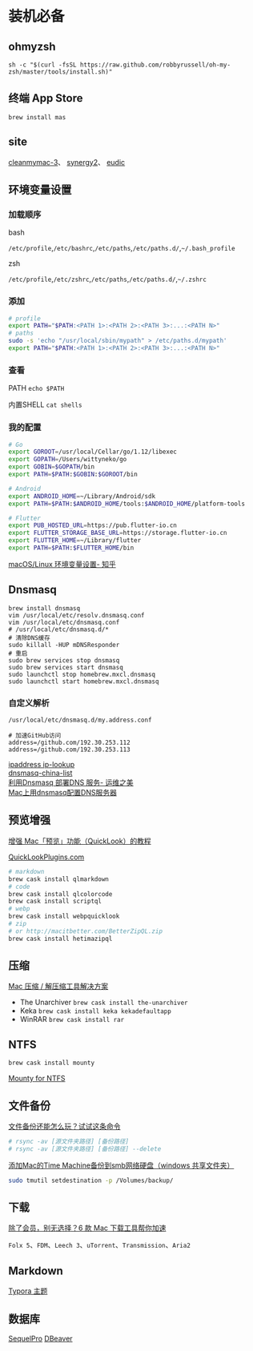 # 装机必备

## ohmyzsh

```text
sh -c "$(curl -fsSL https://raw.github.com/robbyrussell/oh-my-zsh/master/tools/install.sh)"
```

## 终端 App Store

```text
brew install mas
```

## site

[cleanmymac-3](https://macpaw.com/cleanmymac-3)、 [synergy2](https://symless.com/synergy/downloads/list/s2)、 [eudic](https://www.eudic.net/eudic/mac_dictionary.aspx)

## 环境变量设置

### 加载顺序

bash

`/etc/profile`,`/etc/bashrc`,`/etc/paths`,`/etc/paths.d/`,`~/.bash_profile`

zsh

`/etc/profile`,`/etc/zshrc`,`/etc/paths`,`/etc/paths.d/`,`~/.zshrc`

### 添加

```bash
# profile
export PATH="$PATH:<PATH 1>:<PATH 2>:<PATH 3>:...:<PATH N>"
# paths
sudo -s 'echo "/usr/local/sbin/mypath" > /etc/paths.d/mypath'
export PATH="$PATH:<PATH 1>:<PATH 2>:<PATH 3>:...:<PATH N>"
```

### 查看

PATH `echo $PATH`

内置SHELL `cat shells`

### 我的配置

```bash
# Go
export GOROOT=/usr/local/Cellar/go/1.12/libexec
export GOPATH=/Users/wittyneko/go
export GOBIN=$GOPATH/bin
export PATH=$PATH:$GOBIN:$GOROOT/bin

# Android
export ANDROID_HOME=~/Library/Android/sdk
export PATH=$PATH:$ANDROID_HOME/tools:$ANDROID_HOME/platform-tools

# Flutter
export PUB_HOSTED_URL=https://pub.flutter-io.cn
export FLUTTER_STORAGE_BASE_URL=https://storage.flutter-io.cn
export FLUTTER_HOME=~/Library/flutter
export PATH=$PATH:$FLUTTER_HOME/bin
```

[macOS/Linux 环境变量设置- 知乎](https://zhuanlan.zhihu.com/p/25976099)

## Dnsmasq

```text
brew install dnsmasq
vim /usr/local/etc/resolv.dnsmasq.conf
vim /usr/local/etc/dnsmasq.conf
# /usr/local/etc/dnsmasq.d/*
# 清除DNS缓存
sudo killall -HUP mDNSResponder
# 重启
sudo brew services stop dnsmasq
sudo brew services start dnsmasq
sudo launchctl stop homebrew.mxcl.dnsmasq
sudo launchctl start homebrew.mxcl.dnsmasq
```

### 自定义解析

`/usr/local/etc/dnsmasq.d/my.address.conf`

```text
# 加速GitHub访问
address=/github.com/192.30.253.112
address=/github.com/192.30.253.113
```

[ipaddress ip-lookup](https://www.ipaddress.com/ip-lookup)  
[dnsmasq-china-list](https://github.com/felixonmars/dnsmasq-china-list)   
[利用Dnsmasq 部署DNS 服务- 运维之美](https://www.hi-linux.com/posts/30947.html)  
[Mac上用dnsmasq配置DNS服务器](https://blog.csdn.net/lovenjoe/article/details/51210937)

## 预览增强

[增强 Mac「预览」功能（QuickLook）的教程](https://sspai.com/31927)

[QuickLookPlugins.com](http://www.quicklookplugins.com/)

```bash
# markdown
brew cask install qlmarkdown
# code
brew cask install qlcolorcode
brew cask install scriptql
# webp
brew cask install webpquicklook
# zip 
# or http://macitbetter.com/BetterZipQL.zip
brew cask install hetimazipql
```

## 压缩

[Mac 压缩 / 解压缩工具解决方案](https://sspai.com/post/46943)

* The Unarchiver `brew cask install the-unarchiver`
* Keka `brew cask install keka kekadefaultapp`
* WinRAR `brew cask install rar`

## NTFS

```bash
brew cask install mounty
```
[Mounty for NTFS](https://mounty.app)

## 文件备份

[文件备份还能怎么玩？试试这条命令](https://sspai.com/post/41967)

```bash
# rsync -av [源文件夹路径] [备份路径]
# rsync -av [源文件夹路径] [备份路径] --delete
```

[ 添加Mac的Time Machine备份到smb网络硬盘（windows 共享文件夹）](https://www.douban.com/note/614980869/)

```bash
sudo tmutil setdestination -p /Volumes/backup/
```

## 下载

[除了会员，别无选择？6 款 Mac 下载工具帮你加速](https://sspai.com/post/41174)

`Folx 5`、`FDM`、`Leech 3`、`uTorrent`、`Transmission`、`Aria2`

## Markdown

[Typora 主题](https://sspai.com/post/43873)

## 数据库

[SequelPro](http://www.sequelpro.com/) [DBeaver](https://dbeaver.jkiss.org)

